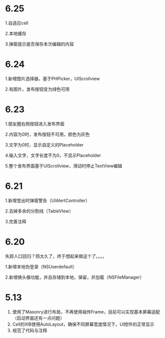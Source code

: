 

# 6.25

1.自适应cell

2.本地缓存

3.弹窗提示是否保存本次编辑的内容

# 6.24

1.新增图片选择器，基于PHPicker，UIScrollview

2.有图片，发布按钮变为绿色可用

# 6.23

1.朋友圈右侧按钮进入发布界面

2.内容为0时，发布按钮不可用，颜色为灰色

3.文字为0时，显示自定义的Placeholder

4.输入文字，文字长度不为0，不显示Placeholder

5.整个发布界面基于UIScrollview，滑动时停止TextView编辑

# 6.21

1.新增登出时弹窗警告（UIAlertController）

2.去掉多余的分割线（TableVIew）

3.完善注释

# 6.20

失踪人口回归？鸽太久了，终于想起来做这个了。。。。

1.新增本地伪登录（NSUserdefault）

2.新增换头像功能，并且存储到本地，保留，并加载（NSFileManager）



# 5.13 

1. 使用了Masonry进行布局，不再使用祖传Frame，目前可以实现基本屏幕适配（启动界面还有一点问题）
2. Cell的XIB使用AutoLayout，确保不同屏幕宽度情况下，UI控件的正常显示
3. 规范了代码与注释